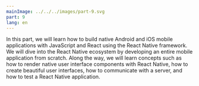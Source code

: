 ```yaml
---
mainImage: ../../../images/part-9.svg
part: 9
lang: en
---
```


<div class="intro">

In this part, we will learn how to build native Android and iOS mobile applications with JavaScript and React using the React Native framework. We will dive into the React Native ecosystem by developing an entire mobile application from scratch. Along the way, we will learn concepts such as how to render native user interface components with React Native, how to create beautiful user interfaces, how to communicate with a server, and how to test a React Native application.

</div>
